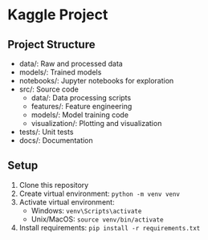 # Kaggle Project

## Project Structure
- data/: Raw and processed data
- models/: Trained models
- notebooks/: Jupyter notebooks for exploration
- src/: Source code
  - data/: Data processing scripts
  - features/: Feature engineering
  - models/: Model training code
  - visualization/: Plotting and visualization
- tests/: Unit tests
- docs/: Documentation

## Setup
1. Clone this repository
2. Create virtual environment: `python -m venv venv`
3. Activate virtual environment:
   - Windows: `venv\Scripts\activate`
   - Unix/MacOS: `source venv/bin/activate`
4. Install requirements: `pip install -r requirements.txt`
